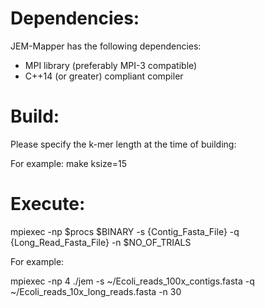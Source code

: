# Dependencies:
JEM-Mapper has the following dependencies:

* MPI library (preferably MPI-3 compatible)
* C++14 (or greater) compliant compiler
# Build:
Please specify the k-mer length at the time of building:

For example: make ksize=15


# Execute:
mpiexec -np $procs $BINARY -s {Contig_Fasta_File} -q {Long_Read_Fasta_File} -n $NO_OF_TRIALS

For example:

mpiexec -np 4 ./jem -s ~/Ecoli_reads_100x_contigs.fasta -q ~/Ecoli_reads_10x_long_reads.fasta -n 30
